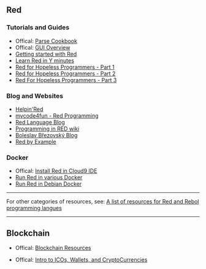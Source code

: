 ## Red

### Tutorials and Guides

* Offical: [Parse Cookbook](https://github.com/red/red/wiki/Parse-Cookbook)
* Offical: [GUI Overview](https://doc.red-lang.org/en/gui.html)
* [Getting started with Red](http://redprogramming.com/Getting%20Started.html)
* [Learn Red in Y minutes](https://learnxinyminutes.com/docs/red/)
* [Red for Hopeless Programmers - Part 1](https://dev.to/lepinekong/red-for-hopeless-programmers---part-i-3g0)
* [Red for Hopeless Programmers - Part 2](https://dev.to/lepinekong/red-for-hopeless-programmers---part-ii-258)
* [Red For Hopeless Programmers - Part 3](https://dev.to/lepinekong/red-for-hopeless-programmers-iii-31a2)

### Blog and Websites

* [Helpin'Red](http://helpin.red/)
* [mycode4fun - Red Programming](https://sites.google.com/site/mycode4fun/About-Red-Programming)
* [Red Language Blog](https://redlanguageblog.blogspot.com/?view=magazine)
* [Programming in RED wiki](https://programming.red/wiki/Main_Page)
* [Boleslav Březovský Blog](http://red.qyz.cz/)
* [Red by Example](https://www.red-by-example.org/)

### Docker

* Offical: [Install Red in Cloud9 IDE](https://github.com/red/red/wiki/%5BDOC%5D-Install-Red-in-Cloud9-IDE)
* [Run Red in various Docker](https://github.com/eranws/red-docker)
* [Run Red in Debian Docker](https://github.com/dander/docker-red)

***
For other categories of resources, see: [A list of resources for Red and Rebol programming langues](https://github.com/red/red/wiki/%5BLINKS%5D-Learning-resources)
***

## Blockchain

* Offical: [Blockchain Resources](https://github.com/red/red/wiki/%5BDOC%5D-Blockchain-resources)

* Offical: [Intro to ICOs, Wallets, and CryptoCurrencies](https://github.com/red/red/wiki/%5BDOC%5D-Introduction-to-ICOs,-wallets-and-cryptocurrencies)
